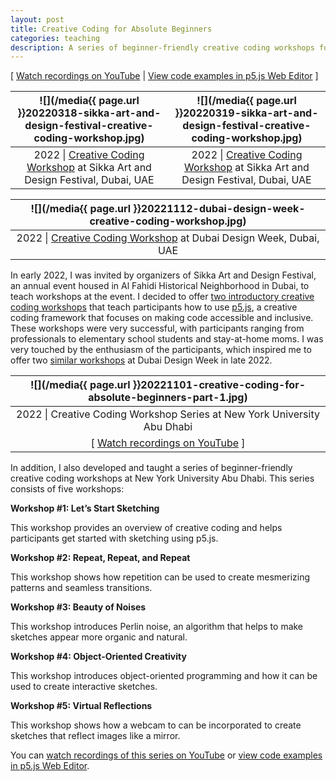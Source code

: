 ```yaml
---
layout: post
title: Creative Coding for Absolute Beginners
categories: teaching
description: A series of beginner-friendly creative coding workshops for people without any coding experience.
---
```


[ [Watch recordings on YouTube](https://www.youtube.com/playlist?list=PLUbmjnHkwarjjZ7qHHyZlrhnVije58S_L) \| [View code examples in p5.js Web Editor](https://editor.p5js.org/jackbdu/collections/BUeR59x4g) ]

<!--more-->

![](/media{{ page.url }}20220318-sikka-art-and-design-festival-creative-coding-workshop.jpg) | ![](/media{{ page.url }}20220319-sikka-art-and-design-festival-creative-coding-workshop.jpg)
:----------: | :----------:
2022 \| [Creative Coding Workshop](https://web.archive.org/web/20221127193654/https://sikkartandesign.com/Creative-Coding-Workshop) at Sikka Art and Design Festival, Dubai, UAE | 2022 \| [Creative Coding Workshop](https://web.archive.org/web/20221127193654/https://sikkartandesign.com/Creative-Coding-Workshop) at Sikka Art and Design Festival, Dubai, UAE

![](/media{{ page.url }}20221112-dubai-design-week-creative-coding-workshop.jpg) |
:----------: |
2022 \| [Creative Coding Workshop](https://www.dubaidesignweek.ae/programme/2022/creative-coding/) at Dubai Design Week, Dubai, UAE |

In early 2022, I was invited by organizers of Sikka Art and Design Festival, an annual event housed in Al Fahidi Historical Neighborhood in Dubai, to teach workshops at the event. I decided to offer [two introductory creative coding workshops](https://web.archive.org/web/20221127193654/https://sikkartandesign.com/Creative-Coding-Workshop) that teach participants how to use [p5.js](http://p5js.org), a creative coding framework that focuses on making code accessible and inclusive. These workshops were very successful, with participants ranging from professionals to elementary school students and stay-at-home moms. I was very touched by the enthusiasm of the participants, which inspired me to offer two [similar workshops](https://www.dubaidesignweek.ae/programme/2022/creative-coding/) at Dubai Design Week in late 2022.


![](/media{{ page.url }}20221101-creative-coding-for-absolute-beginners-part-1.jpg) |
:----------: |
2022 \| Creative Coding Workshop Series at New York University Abu Dhabi |
[ [Watch recordings on YouTube](https://www.youtube.com/playlist?list=PLUbmjnHkwarjjZ7qHHyZlrhnVije58S_L) ] |

In addition, I also developed and taught a series of beginner-friendly creative coding workshops at New York University Abu Dhabi. This series consists of five workshops:

**Workshop #1: Let’s Start Sketching**

This workshop provides an overview of creative coding and helps participants get started with sketching using p5.js. 

**Workshop #2: Repeat, Repeat, and Repeat**

This workshop shows how repetition can be used to create mesmerizing patterns and seamless transitions.

**Workshop #3: Beauty of Noises**

This workshop introduces Perlin noise, an algorithm that helps to make sketches appear more organic and natural.

**Workshop #4: Object-Oriented Creativity**

This workshop introduces object-oriented programming and how it can be used to create interactive sketches.

**Workshop #5: Virtual Reflections**

This workshop shows how a webcam to can be incorporated to create sketches that reflect images like a mirror.

You can [watch recordings of this series on YouTube](https://www.youtube.com/playlist?list=PLUbmjnHkwarjjZ7qHHyZlrhnVije58S_L) or [view code examples in p5.js Web Editor](https://editor.p5js.org/jackbdu/collections/BUeR59x4g).
